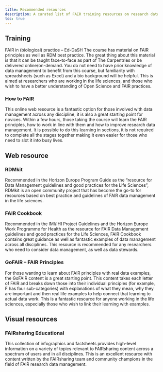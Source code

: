 ```yaml
---
title: Recommended resources
description: A curated list of FAIR training resources on research data management
toc: true
---
```


## Training
FAIR in (biological) practice – Ed-DaSH
The course has material on FAIR principles as well as RDM best practice. The great thing about this material is that it can be taught face-to-face as part of The Carpentries or be delivered online/on-demand.
You do not need to have prior knowledge of data management to benefit from this course, but familiarity with spreadsheets (such as Excel) and a bio background will be helpful.
This is aimed at researchers who are working in the life sciences, and those who wish to have a better understanding of Open Science and FAIR practices.

### How to FAIR
This online web resource is a fantastic option for those involved with data management across any discipline, it is also a great starting point for novices. Within a few hours, those taking the course will learn the FAIR principles, how to work in line with them and how to improve research data management. It is possible to do this learning in sections, it is not required to complete all the stages together making it even easier for those who need to slot it into busy lives.

## Web resource

### RDMkit
Recommended in the Horizon Europe Program Guide as the “resource for Data Management guidelines and good practices for the Life Sciences”, RDMkit is an open community project that has become the go-to for resources based on best practice and guidelines of FAIR data management in the life sciences.

### FAIR Cookbook
Recommended in the IMI/IHI Project Guidelines and the Horizon Europe Work Programme for Health as the resource for FAIR Data Management guidelines and good practices for the Life Sciences, FAIR Cookbook contains great guidance as well as fantastic examples of data management across all disciplines.
This resource is recommended for any researchers who need to consider data management, as well as data stewards.

### GoFAIR – FAIR Principles
For those wanting to learn about FAIR principles with real data examples, the GoFAIR content is a great starting point. This content takes each letter of FAIR and breaks down those into their individual principles (for example, F has four sub-categories) with explanations of what they mean, why they are important and then real life examples to help connect that learning to actual data work.
This is a fantastic resource for anyone working in the life sciences, especially those who wish to link their learning with examples.

## Visual resources

### FAIRsharing Educational
This collection of infographics and factsheets provides high-level information on a variety of topics relevant to FAIRsharing content across a spectrum of users and in all disciplines.  This is an excellent resource with content written by the FAIRsharing team and community champions in the field of FAIR research data management.


